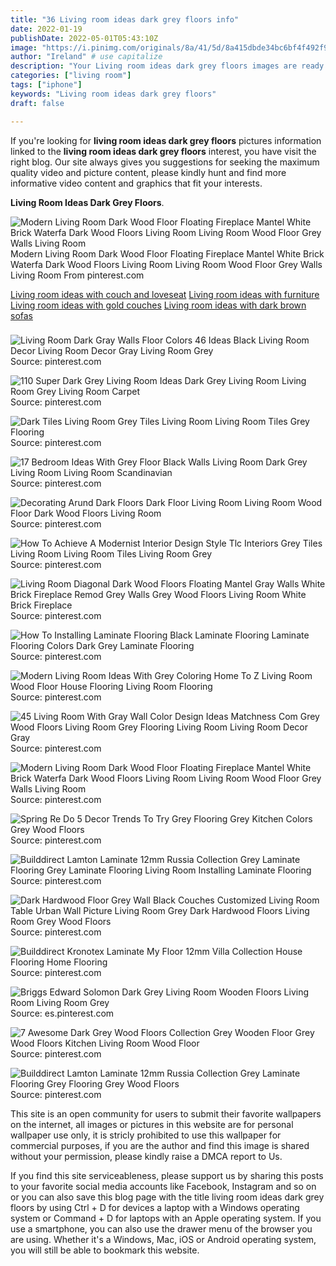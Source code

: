 ```yaml
---
title: "36 Living room ideas dark grey floors info"
date: 2022-01-19
publishDate: 2022-05-01T05:43:10Z
image: "https://i.pinimg.com/originals/8a/41/5d/8a415dbde34bc6bf4f492f976775dbdf.jpg"
author: "Ireland" # use capitalize
description: "Your Living room ideas dark grey floors images are ready. Living room ideas dark grey floors are a topic that is being searched for and liked by netizens now. You can Find and Download the Living room ideas dark grey floors files here. Download all free images."
categories: ["living room"]
tags: ["iphone"]
keywords: "Living room ideas dark grey floors"
draft: false

---
```


If you're looking for **living room ideas dark grey floors** pictures information linked to the **living room ideas dark grey floors** interest, you have visit the right  blog.  Our site always  gives you  suggestions  for seeking  the maximum  quality video and picture  content, please kindly hunt and find more informative video content and graphics  that fit your interests.

**Living Room Ideas Dark Grey Floors**. 

![Modern Living Room Dark Wood Floor Floating Fireplace Mantel White Brick Waterfa Dark Wood Floors Living Room Living Room Wood Floor Grey Walls Living Room](https://i.pinimg.com/originals/1c/27/c9/1c27c9e82305c3d1173c0f713bb79ddd.jpg "Modern Living Room Dark Wood Floor Floating Fireplace Mantel White Brick Waterfa Dark Wood Floors Living Room Living Room Wood Floor Grey Walls Living Room")
Modern Living Room Dark Wood Floor Floating Fireplace Mantel White Brick Waterfa Dark Wood Floors Living Room Living Room Wood Floor Grey Walls Living Room From pinterest.com

[Living room ideas with couch and loveseat](/living-room-ideas-with-couch-and-loveseat/)
[Living room ideas with furniture](/living-room-ideas-with-furniture/)
[Living room ideas with gold couches](/living-room-ideas-with-gold-couches/)
[Living room ideas with dark brown sofas](/living-room-ideas-with-dark-brown-sofas/)



### 

 


![Living Room Dark Gray Walls Floor Colors 46 Ideas Black Living Room Decor Living Room Decor Gray Living Room Grey](https://i.pinimg.com/474x/35/4c/72/354c7253e5b967c0fffc841681d5448a.jpg "Living Room Dark Gray Walls Floor Colors 46 Ideas Black Living Room Decor Living Room Decor Gray Living Room Grey")
Source: pinterest.com

 

![110 Super Dark Grey Living Room Ideas Dark Grey Living Room Living Room Grey Living Room Carpet](https://i.pinimg.com/originals/46/a3/b4/46a3b41d306ec44374a8d23fe61202e9.jpg "110 Super Dark Grey Living Room Ideas Dark Grey Living Room Living Room Grey Living Room Carpet")
Source: pinterest.com

 

![Dark Tiles Living Room Grey Tiles Living Room Living Room Tiles Grey Flooring](https://i.pinimg.com/736x/0f/a8/e1/0fa8e17e50b68b5432ec978d9d4d335a.jpg "Dark Tiles Living Room Grey Tiles Living Room Living Room Tiles Grey Flooring")
Source: pinterest.com

 

![17 Bedroom Ideas With Grey Floor Black Walls Living Room Dark Grey Living Room Living Room Scandinavian](https://i.pinimg.com/originals/7b/39/99/7b3999a70d27de0e7542b1114bfebd53.jpg "17 Bedroom Ideas With Grey Floor Black Walls Living Room Dark Grey Living Room Living Room Scandinavian")
Source: pinterest.com

 

![Decorating Arund Dark Floors Dark Floor Living Room Living Room Wood Floor Dark Wood Floors Living Room](https://i.pinimg.com/736x/45/15/73/4515736881c4d5343cead635b79a4d85--black-hardwood-floors-dark-flooring.jpg "Decorating Arund Dark Floors Dark Floor Living Room Living Room Wood Floor Dark Wood Floors Living Room")
Source: pinterest.com

 

![How To Achieve A Modernist Interior Design Style Tlc Interiors Grey Tiles Living Room Living Room Tiles Living Room Grey](https://i.pinimg.com/originals/74/70/d2/7470d227f6a0f876695dc2c2eda041d9.jpg "How To Achieve A Modernist Interior Design Style Tlc Interiors Grey Tiles Living Room Living Room Tiles Living Room Grey")
Source: pinterest.com

 

![Living Room Diagonal Dark Wood Floors Floating Mantel Gray Walls White Brick Fireplace Remod Grey Walls Grey Wood Floors Living Room White Brick Fireplace](https://i.pinimg.com/originals/dc/24/35/dc2435b0b1ef38c2e66a6b9b19dfc1a8.jpg "Living Room Diagonal Dark Wood Floors Floating Mantel Gray Walls White Brick Fireplace Remod Grey Walls Grey Wood Floors Living Room White Brick Fireplace")
Source: pinterest.com

 

![How To Installing Laminate Flooring Black Laminate Flooring Laminate Flooring Colors Dark Grey Laminate Flooring](https://i.pinimg.com/originals/0a/fb/dc/0afbdc61758b520190a62f5c15b3b43d.jpg "How To Installing Laminate Flooring Black Laminate Flooring Laminate Flooring Colors Dark Grey Laminate Flooring")
Source: pinterest.com

 

![Modern Living Room Ideas With Grey Coloring Home To Z Living Room Wood Floor House Flooring Living Room Flooring](https://i.pinimg.com/originals/78/f3/11/78f311c63f22e8b4eff57ffe043df39d.jpg "Modern Living Room Ideas With Grey Coloring Home To Z Living Room Wood Floor House Flooring Living Room Flooring")
Source: pinterest.com

 

![45 Living Room With Gray Wall Color Design Ideas Matchness Com Grey Wood Floors Living Room Grey Flooring Living Room Living Room Decor Gray](https://i.pinimg.com/originals/eb/20/4a/eb204a6f5615d02cbb028dde01452746.jpg "45 Living Room With Gray Wall Color Design Ideas Matchness Com Grey Wood Floors Living Room Grey Flooring Living Room Living Room Decor Gray")
Source: pinterest.com

 

![Modern Living Room Dark Wood Floor Floating Fireplace Mantel White Brick Waterfa Dark Wood Floors Living Room Living Room Wood Floor Grey Walls Living Room](https://i.pinimg.com/originals/1c/27/c9/1c27c9e82305c3d1173c0f713bb79ddd.jpg "Modern Living Room Dark Wood Floor Floating Fireplace Mantel White Brick Waterfa Dark Wood Floors Living Room Living Room Wood Floor Grey Walls Living Room")
Source: pinterest.com

 

![Spring Re Do 5 Decor Trends To Try Grey Flooring Grey Kitchen Colors Grey Wood Floors](https://i.pinimg.com/originals/73/5b/0b/735b0b8fb29ad96ea3144d0401f9fa54.jpg "Spring Re Do 5 Decor Trends To Try Grey Flooring Grey Kitchen Colors Grey Wood Floors")
Source: pinterest.com

 

![Builddirect Lamton Laminate 12mm Russia Collection Grey Laminate Flooring Grey Laminate Flooring Living Room Installing Laminate Flooring](https://i.pinimg.com/originals/e6/ec/a1/e6eca1b0cfe38e31073123928ed86f4f.jpg "Builddirect Lamton Laminate 12mm Russia Collection Grey Laminate Flooring Grey Laminate Flooring Living Room Installing Laminate Flooring")
Source: pinterest.com

 

![Dark Hardwood Floor Grey Wall Black Couches Customized Living Room Table Urban Wall Picture Living Room Grey Dark Hardwood Floors Living Room Grey Wood Floors](https://i.pinimg.com/originals/52/1d/35/521d351bb1099f3e5b652c5bde8629f1.jpg "Dark Hardwood Floor Grey Wall Black Couches Customized Living Room Table Urban Wall Picture Living Room Grey Dark Hardwood Floors Living Room Grey Wood Floors")
Source: pinterest.com

 

![Builddirect Kronotex Laminate My Floor 12mm Villa Collection House Flooring Home Flooring](https://i.pinimg.com/736x/c6/4a/c5/c64ac57c606d297244336545b53cc30c--real-wood-floors-laminate-wood-flooring-colors-wide-plank.jpg "Builddirect Kronotex Laminate My Floor 12mm Villa Collection House Flooring Home Flooring")
Source: pinterest.com

 

![Briggs Edward Solomon Dark Grey Living Room Wooden Floors Living Room Living Room Grey](https://i.pinimg.com/originals/c9/cd/0b/c9cd0bfd7102c6ff0f188b63d7ae98d2.jpg "Briggs Edward Solomon Dark Grey Living Room Wooden Floors Living Room Living Room Grey")
Source: es.pinterest.com

 

![7 Awesome Dark Grey Wood Floors Collection Grey Wooden Floor Grey Wood Floors Kitchen Living Room Wood Floor](https://i.pinimg.com/originals/14/0d/38/140d386fd0a8876ffd9b1734ec76db6b.jpg "7 Awesome Dark Grey Wood Floors Collection Grey Wooden Floor Grey Wood Floors Kitchen Living Room Wood Floor")
Source: pinterest.com

 

![Builddirect Lamton Laminate 12mm Russia Collection Grey Laminate Flooring Grey Flooring Grey Wood Floors](https://i.pinimg.com/originals/8a/41/5d/8a415dbde34bc6bf4f492f976775dbdf.jpg "Builddirect Lamton Laminate 12mm Russia Collection Grey Laminate Flooring Grey Flooring Grey Wood Floors")
Source: pinterest.com

 

This site is an open community for users to submit their favorite wallpapers on the internet, all images or pictures in this website are for personal wallpaper use only, it is stricly prohibited to use this wallpaper for commercial purposes, if you are the author and find this image is shared without your permission, please kindly raise a DMCA report to Us.

If you find this site serviceableness, please support us by sharing this posts to your favorite social media accounts like Facebook, Instagram and so on or you can also save this blog page with the title living room ideas dark grey floors by using Ctrl + D for devices a laptop with a Windows operating system or Command + D for laptops with an Apple operating system. If you use a smartphone, you can also use the drawer menu of the browser you are using. Whether it's a Windows, Mac, iOS or Android operating system, you will still be able to bookmark this website.
